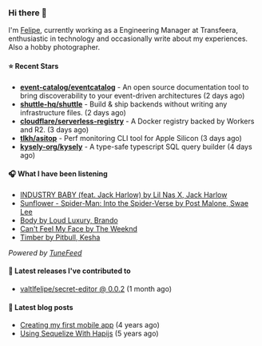 ### Hi there 👋

I'm [Felipe](https://felipevm.com), currently working as a Engineering Manager at Transfeera, enthusiastic in technology and occasionally write about my experiences. Also a hobby photographer.

#### ⭐ Recent Stars
- **[event-catalog/eventcatalog](https://github.com/event-catalog/eventcatalog)** - An open source documentation tool to bring discoverability to your event-driven architectures  (2 days ago)
- **[shuttle-hq/shuttle](https://github.com/shuttle-hq/shuttle)** - Build &amp; ship backends without writing any infrastructure files. (2 days ago)
- **[cloudflare/serverless-registry](https://github.com/cloudflare/serverless-registry)** - A Docker registry backed by Workers and R2. (3 days ago)
- **[tlkh/asitop](https://github.com/tlkh/asitop)** - Perf monitoring CLI tool for Apple Silicon (3 days ago)
- **[kysely-org/kysely](https://github.com/kysely-org/kysely)** - A type-safe typescript SQL query builder (4 days ago)

#### 🎧 What I have been listening
- [INDUSTRY BABY (feat. Jack Harlow) by Lil Nas X, Jack Harlow](https://open.spotify.com/track/27NovPIUIRrOZoCHxABJwK)
- [Sunflower - Spider-Man: Into the Spider-Verse by Post Malone, Swae Lee](https://open.spotify.com/track/3KkXRkHbMCARz0aVfEt68P)
- [Body by Loud Luxury, Brando](https://open.spotify.com/track/21RzyxY3EFaxVy6K4RqaU9)
- [Can&#39;t Feel My Face by The Weeknd](https://open.spotify.com/track/22VdIZQfgXJea34mQxlt81)
- [Timber by Pitbull, Kesha](https://open.spotify.com/track/3cHyrEgdyYRjgJKSOiOtcS)

_Powered by [TuneFeed](https://tunefeed.app?ref=valtlfelipe-gh-profile)_ 

#### 🚀 Latest releases I've contributed to


- [valtlfelipe/secret-editor @ 0.0.2](https://github.com/valtlfelipe/secret-editor/releases/tag/0.0.2) (1 month ago)

#### 📄 Latest blog posts
- [Creating my first mobile app](https://felipevm.com/posts/creating-my-first-mobile-app/) (4 years ago)
- [Using Sequelize With Hapijs](https://felipevm.com/posts/using-sequelize-with-hapijs/) (5 years ago)
